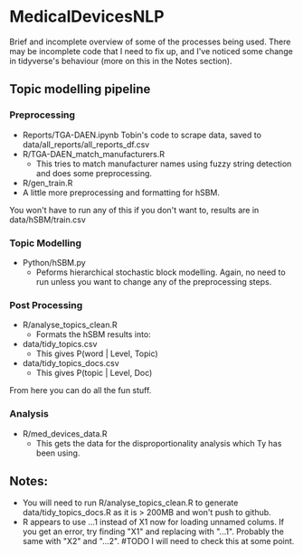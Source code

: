 # MedicalDevicesNLP

Brief and incomplete overview of some of the processes being used. There may be incomplete code that I need to fix up, and I've noticed some change in tidyverse's behaviour (more on this in the Notes section).

## Topic modelling pipeline

### Preprocessing
- Reports/TGA-DAEN.ipynb
Tobin's code to scrape data, saved to data/all_reports/all_reports_df.csv
- R/TGA-DAEN_match_manufacturers.R
  - This tries to match manufacturer names using fuzzy string detection and does some preprocessing.
- R/gen_train.R
 - A little more preprocessing and formatting for hSBM.

You won't have to run any of this if you don't want to, results are in data/hSBM/train.csv

### Topic Modelling
- Python/hSBM.py
  - Peforms hierarchical stochastic block modelling. Again, no need to run unless you want to change any of the preprocessing steps.

### Post Processing
- R/analyse_topics_clean.R
  - Formats the hSBM results into:
- data/tidy_topics.csv
  - This gives P(word | Level, Topic)
- data/tidy_topics_docs.csv
  - This gives P(topic | Level, Doc)

From here you can do all the fun stuff. 

### Analysis
- R/med_devices_data.R
  - This gets the data for the disproportionality analysis which Ty has been using.

## Notes: 
- You will need to run R/analyse_topics_clean.R to generate data/tidy_topics_docs.R as it is > 200MB and won't push to github.
- R appears to use ...1 instead of X1 now for loading unnamed colums. If you get an error, try finding "X1" and replacing with "...1". Probably the same with "X2" and "...2". #TODO I will need to check this at some point.

